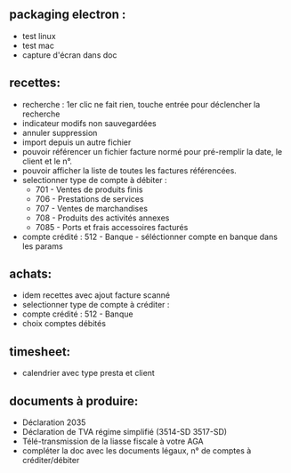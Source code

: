 ## packaging electron : 
  - test linux
  - test mac 
  - capture d'écran dans doc

## recettes: 
 - recherche : 1er clic ne fait rien, touche entrée pour déclencher la recherche
 - indicateur modifs non sauvegardées
 - annuler suppression
 - import depuis un autre fichier
 - pouvoir référencer un fichier facture normé pour pré-remplir la date, le client et le n°.
 - pouvoir afficher la liste de toutes les factures référencées.
 - selectionner type de compte à débiter : 
   * 701 - Ventes de produits finis
   * 706 - Prestations de services
   * 707 - Ventes de marchandises
   * 708 - Produits des activités annexes
   * 7085 - Ports et frais accessoires facturés
 - compte crédité : 512 - Banque - séléctionner compte en banque dans les params

## achats:
 - idem recettes avec ajout facture scanné
 - selectionner type de compte à créditer : 
 - compte crédité : 512 - Banque
 - choix comptes débités
## timesheet:
 - calendrier avec type presta et client
## documents à produire:
 - Déclaration 2035
 - Déclaration de TVA régime simplifié (3514-SD 3517-SD)
 - Télé-transmission de la liasse fiscale à votre AGA
 - compléter la doc avec les documents légaux, n° de comptes à créditer/débiter
